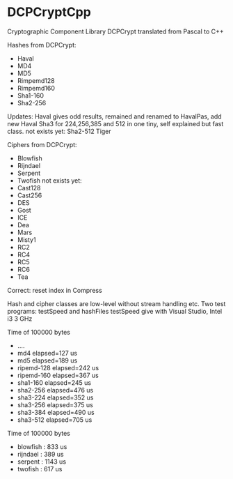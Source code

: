 # DCPCryptCpp
Cryptographic Component Library DCPCrypt translated from Pascal to C++

Hashes from DCPCrypt:
- Haval
- MD4
- MD5
- Rimpemd128
- Rimpemd160
- Sha1-160
- Sha2-256

Updates:
Haval gives odd results, remained and renamed to HavalPas, add new Haval
Sha3 for 224,256,385 and 512 in one tiny, self explained but fast class.
not exists yet:
Sha2-512
Tiger

Ciphers from DCPCrypt:
- Blowfish
- Rijndael
- Serpent
- Twofish
not exists yet:
- Cast128
- Cast256
- DES
- Gost
- ICE
- Dea
- Mars
- Misty1
- RC2
- RC4
- RC5
- RC6
- Tea

Correct: reset index in Compress

Hash and cipher classes are low-level without stream handling etc.
Two test programs: testSpeed and hashFiles
testSpeed give with Visual Studio, Intel i3 3 GHz

Time of 100000 bytes
- ....
- md4 elapsed=127 us
- md5 elapsed=189 us
- ripemd-128 elapsed=242 us
- ripemd-160 elapsed=367 us
- sha1-160 elapsed=245 us
- sha2-256 elapsed=476 us
- sha3-224 elapsed=352 us
- sha3-256 elapsed=375 us
- sha3-384 elapsed=490 us
- sha3-512 elapsed=705 us

Time of 100000 bytes
- blowfish : 833 us
- rijndael : 389 us
- serpent : 1143 us
- twofish : 617 us


